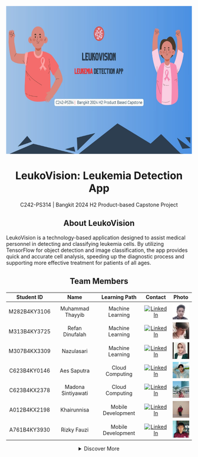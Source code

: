 <div align="center">
  <img src="https://github.com/leukovision-capstone/.github/blob/main/assets/LeukoVision.jpg?raw=true" height="400px">
</div>

<h1 align="center"> LeukoVision: Leukemia Detection App </h1>

<p align="center">
  C242-PS314 | Bangkit 2024 H2 Product-based Capstone Project
</p>

<h2 align="center"> About LeukoVision </h2>

<p>LeukoVision is a technology-based application designed to assist medical personnel in detecting and classifying leukemia cells. By utilizing TensorFlow for object detection and image classification, the app provides quick and accurate cell analysis, speeding up the diagnostic process and supporting more effective treatment for patients of all ages.</p>

<h2 align="center"> Team Members </h2>

<div align="center">

|  Student ID  |        Name        |   Learning Path    |                                                                                Contact                                                                                |                                               Photo                                                |
| :----------: | :----------------: | :----------------: | :-------------------------------------------------------------------------------------------------------------------------------------------------------------------: | :------------------------------------------------------------------------------------------------: |
| M282B4KY3106 |  Muhammad Thayyib  |  Machine Learning  |         [![LinkedIn](https://img.shields.io/badge/LinkedIn-0077B5?style=for-the-badge&logo=linkedin&logoColor=white)](https://www.linkedin.com/in/mthayyib/)          |                              ![Photo](https://raw.githubusercontent.com/leukovision-capstone/.github/refs/heads/main/assets/thayyib.jpg)                              |
| M313B4KY3725 |  Refan Dinufalah   |  Machine Learning  |     [![LinkedIn](https://img.shields.io/badge/LinkedIn-0077B5?style=for-the-badge&logo=linkedin&logoColor=white)](https://www.linkedin.com/in/refandinufalah22/)      |                              ![Photo](https://raw.githubusercontent.com/leukovision-capstone/.github/refs/heads/main/assets/refan.jpg)                              |
| M307B4KX3309 |     Nazulasari     |  Machine Learning  |        [![LinkedIn](https://img.shields.io/badge/LinkedIn-0077B5?style=for-the-badge&logo=linkedin&logoColor=white)](https://www.linkedin.com/in/nazulasari/)         |                              ![Photo](https://raw.githubusercontent.com/leukovision-capstone/.github/refs/heads/main/assets/nazulasari.jpg)                              |
| C623B4KY0146 |    Aes Saputra     |  Cloud Computing   |        [![LinkedIn](https://img.shields.io/badge/LinkedIn-0077B5?style=for-the-badge&logo=linkedin&logoColor=white)](https://www.linkedin.com/in/aessaputra/)         | ![Photo](https://raw.githubusercontent.com/leukovision-capstone/.github/refs/heads/main/assets/aessaputra.jpg) |
| C623B4KX2378 | Madona Sintiyawati |  Cloud Computing   | [![LinkedIn](https://img.shields.io/badge/LinkedIn-0077B5?style=for-the-badge&logo=linkedin&logoColor=white)](https://www.linkedin.com/in/madona-sintiya-0a70b0285/)  |                              ![Photo](https://raw.githubusercontent.com/leukovision-capstone/.github/refs/heads/main/assets/madona.jpg)                              |
| A012B4KX2198 |    Khairunnisa     | Mobile Development | [![LinkedIn](https://img.shields.io/badge/LinkedIn-0077B5?style=for-the-badge&logo=linkedin&logoColor=white)](https://www.linkedin.com/in/khairunnisa-ars-768a11249/) |                              ![Photo](https://raw.githubusercontent.com/leukovision-capstone/.github/refs/heads/main/assets/khairunnisa.jpg)                              |
| A761B4KY3930 |    Rizky Fauzi     | Mobile Development |           [![LinkedIn](https://img.shields.io/badge/LinkedIn-0077B5?style=for-the-badge&logo=linkedin&logoColor=white)](https://www.linkedin.com/in/rzf0x/)           |                              ![Photo](https://raw.githubusercontent.com/leukovision-capstone/.github/refs/heads/main/assets/rizki.jpg)                              |

</div>

<details>
  <summary align="center">Discover More</summary>
  
  <h2 align="center"> Tech stack </h2>

  | Learning Path         | Tech                                                                                                                                                                                                                                                                                                                              |
  |-----------------------|-----------------------------------------------------------------------------------------------------------------------------------------------------------------------------------------------------------------------------------------------------------------------------------------------------------------------------------|
  | Machine Learning      | ![Python](https://img.shields.io/badge/python-3670A0?style=for-the-badge&logo=python&logoColor=ffdd54) ![Pandas](https://img.shields.io/badge/pandas-%23150458.svg?style=for-the-badge&logo=pandas&logoColor=white) ![NumPy](https://img.shields.io/badge/numpy-%23013243.svg?style=for-the-badge&logo=numpy&logoColor=white) ![Matplotlib](https://img.shields.io/badge/Matplotlib-%23ffffff.svg?style=for-the-badge&logo=Matplotlib&logoColor=black) ![TensorFlow](https://img.shields.io/badge/TensorFlow-%23FF6F00.svg?style=for-the-badge&logo=TensorFlow&logoColor=white) ![Keras](https://img.shields.io/badge/Keras-%23D00000.svg?style=for-the-badge&logo=Keras&logoColor=white) ![scikit-learn](https://img.shields.io/badge/scikit--learn-%23F7931E.svg?style=for-the-badge&logo=scikit-learn&logoColor=white) |
  | Mobile Development    | ![Kotlin](https://img.shields.io/badge/kotlin-%237F52FF.svg?style=for-the-badge&logo=kotlin&logoColor=white) ![Android Studio](https://img.shields.io/badge/Android%20Studio-3DDC84.svg?style=for-the-badge&logo=android-studio&logoColor=white) ![Figma](https://img.shields.io/badge/figma-%23F24E1E.svg?style=for-the-badge&logo=figma&logoColor=white)                          |
  | Cloud Computing       | ![NodeJS](https://img.shields.io/badge/node.js-6DA55F?style=for-the-badge&logo=node.js&logoColor=white) ![Express.js](https://img.shields.io/badge/express.js-%23404d59.svg?style=for-the-badge&logo=express&logoColor=%2361DAFB) ![Google Cloud](https://img.shields.io/badge/GoogleCloud-%234285F4.svg?style=for-the-badge&logo=google-cloud&logoColor=white)           |

</details>

